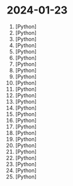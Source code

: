# 2024-01-23

1. [](https://github.comundefined "Experiments with local as well as models available through an api") [Python]
2. [](https://github.comundefined "1 min voice data can also be used to train a good TTS model! (few shot voice cloning)") [Python]
3. [](https://github.comundefined "The official gpt4free repository | various collection of powerful language models") [Python]
4. [](https://github.comundefined "Learn how to design large-scale systems. Prep for the system design interview. Includes Anki flashcards.") [Python]
5. [](https://github.comundefined "Official implementation for the paper: Code Generation with AlphaCodium: From Prompt Engineering to Flow Engineering") [Python]
6. [](https://github.comundefined "") [Python]
7. [](https://github.comundefined "Turns Data and AI algorithms into production-ready web applications in no time.") [Python]
8. [](https://github.comundefined "A youtube-dl fork with additional features and fixes") [Python]
9. [](https://github.comundefined "A code-first agent framework for seamlessly planning and executing data analytics tasks.") [Python]
10. [](https://github.comundefined "") [Python]
11. [](https://github.comundefined "Stable Diffusion web UI") [Python]
12. [](https://github.comundefined "") [Python]
13. [](https://github.comundefined "Next generation face swapper and enhancer") [Python]
14. [](https://github.comundefined "🎨 Diagram as Code for prototyping cloud system architectures") [Python]
15. [](https://github.comundefined "Minimalistic large language model 3D-parallelism training") [Python]
16. [](https://github.comundefined "Visualise and explore your RAG documents") [Python]
17. [](https://github.comundefined "GFPGAN aims at developing Practical Algorithms for Real-world Face Restoration.") [Python]
18. [](https://github.comundefined "AWS zero to hero repo for devops engineers to learn AWS in 30 Days. This repo includes projects, presentations, interview questions and real time examples.") [Python]
19. [](https://github.comundefined "🏡 Open source home automation that puts local control and privacy first.") [Python]
20. [](https://github.comundefined "This autoblogger uses the GPT assistant's API to autoblog on ecommerce websites") [Python]
21. [](https://github.comundefined "") [Python]
22. [](https://github.comundefined "A community-supported supercharged version of paperless: scan, index and archive all your physical documents") [Python]
23. [](https://github.comundefined "Freeing data processing from scripting madness by providing a set of platform-agnostic customizable pipeline processing blocks.") [Python]
24. [](https://github.comundefined "") [Python]
25. [](https://github.comundefined "change your Ip address automatically This tool based on tor project") [Python]
